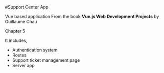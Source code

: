 #Support Center App 

Vue based application
From the book **Vue.js Web Development Projects** by Guillaume Chau

Chapter 5

It includes,
 - Authentication system
 - Routes
 - Support ticket management page
 - Server app

